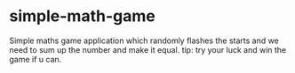 # simple-math-game
Simple maths game application which randomly flashes the starts and we need to sum up the number and make it equal. tip: try your luck and win the game if u can. 

